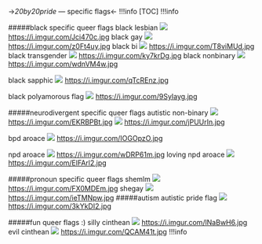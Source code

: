 ->*20by20pride* — specific flags<-
!!!info
[TOC]
!!!info

#####black specific queer flags
black lesbian
[![](https://i.imgur.com/Jci470c.jpg)](https://twitter.com/frogwhomp/status/1266542698602905601?s=21&t=bwuPEKbcI1ca1hl6iLj8XQ) https://i.imgur.com/Jci470c.jpg
black gay
[![](https://i.imgur.com/z0Ft4uy.jpg)](https://twitter.com/frogwhomp/status/1266542698602905601?s=21&t=bwuPEKbcI1ca1hl6iLj8XQ) https://i.imgur.com/z0Ft4uy.jpg
black bi
[![](https://i.imgur.com/T8viMUd.jpg)](https://twitter.com/frogwhomp/status/1266542698602905601?s=21&t=bwuPEKbcI1ca1hl6iLj8XQ) https://i.imgur.com/T8viMUd.jpg
black transgender
[![](https://i.imgur.com/ky7krDg.jpg)](https://twitter.com/frogwhomp/status/1266542698602905601?s=21&t=bwuPEKbcI1ca1hl6iLj8XQ) https://i.imgur.com/ky7krDg.jpg
black nonbinary
[![](https://i.imgur.com/wdnVM4w.jpg)](https://twitter.com/frogwhomp/status/1266545722708635650?s=21&t=bwuPEKbcI1ca1hl6iLj8XQ) https://i.imgur.com/wdnVM4w.jpg

black sapphic
[![](https://i.imgur.com/qTcREnz.jpg)](https://twitter.com/kityiri/status/1529989090766213136?s=21&t=EEgJAkBUkQZl4kx1TpoWQg) https://i.imgur.com/qTcREnz.jpg

black polyamorous flag
[![](https://i.imgur.com/9SyIayg.jpg)](https://twitter.com/sh6wny/status/1532433858230112257?s=21&t=rtbw6znEudVr8ckB8ZiNtg) https://i.imgur.com/9SyIayg.jpg

#####neurodivergent specific queer flags
autistic non-binary
[![](https://i.imgur.com/EKRBPBt.jpg)](https://twitter.com/lycanthrps/status/1533515182814658560?s=21&t=9wuaNn96Or8KN4cN5OMnBQ) https://i.imgur.com/EKRBPBt.jpg
[![](https://i.imgur.com/jPUUrIn.jpg)](https://twitter.com/lycanthrps/status/1533515182814658560?s=21&t=9wuaNn96Or8KN4cN5OMnBQ) https://i.imgur.com/jPUUrIn.jpg

bpd aroace
[![](https://i.imgur.com/IOGOpzO.jpg)](https://twitter.com/mumuflags/status/1536347500889657345?s=21&t=4_xrhlTNanWne6O5V6AFgw) https://i.imgur.com/IOGOpzO.jpg

npd aroace
[![](https://i.imgur.com/wDRP61m.jpg)](https://twitter.com/npdotd2/status/1536331086891999233?s=21&t=7Ezqbsw08wduYZZNzdMZOA) https://i.imgur.com/wDRP61m.jpg
loving npd aroace
[![](https://i.imgur.com/ElFArl2.jpg)](https://twitter.com/npdotd2/status/1536331097201684480?s=21&t=7Ezqbsw08wduYZZNzdMZOA) https://i.imgur.com/ElFArl2.jpg

#####pronoun specific queer flags
shemlm
![](https://i.imgur.com/FX0MDEm.jpg) https://i.imgur.com/FX0MDEm.jpg
shegay
![](https://i.imgur.com/ieTMNpw.jpg) https://i.imgur.com/ieTMNpw.jpg
#####autism
autistic pride flag
![](https://i.imgur.com/3kYkDI2.jpg) https://i.imgur.com/3kYkDI2.jpg

#####fun queer flags :)
silly cinthean
[![](https://i.imgur.com/lNaBwH6.jpg)](https://twitter.com/sillygayflags/status/1542307643120926726?s=21&t=_1CyU-zAphlv6bI9pYKA-w) https://i.imgur.com/lNaBwH6.jpg
evil cinthean
[![](https://i.imgur.com/QCAM41t.jpg)](https://twitter.com/sillygayflags/status/1541098091545300994?s=21&t=_1CyU-zAphlv6bI9pYKA-w) https://i.imgur.com/QCAM41t.jpg
!!!info